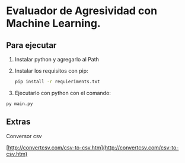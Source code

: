 # Evaluador de Agresividad con Machine Learning.



## Para ejecutar 

1. Instalar python y agregarlo al Path

2. Instalar los requisitos con pip:

   ```bash
   pip install -r requieriments.txt
   ```

3. Ejecutarlo con python con el comando:

```
py main.py
```

## Extras

Conversor csv 

[http://convertcsv.com/csv-to-csv.htm](http://convertcsv.com/csv-to-csv.htm)